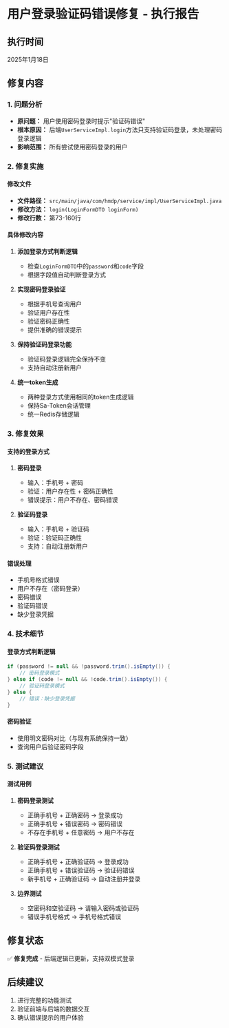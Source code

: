 # 用户登录验证码错误修复 - 执行报告

## 执行时间
2025年1月18日

## 修复内容

### 1. 问题分析
- **原问题：** 用户使用密码登录时提示"验证码错误"
- **根本原因：** 后端`UserServiceImpl.login`方法只支持验证码登录，未处理密码登录逻辑
- **影响范围：** 所有尝试使用密码登录的用户

### 2. 修复实施

#### 修改文件
- **文件路径：** `src/main/java/com/hmdp/service/impl/UserServiceImpl.java`
- **修改方法：** `login(LoginFormDTO loginForm)`
- **修改行数：** 第73-160行

#### 具体修改内容
1. **添加登录方式判断逻辑**
   - 检查`LoginFormDTO`中的`password`和`code`字段
   - 根据字段值自动判断登录方式

2. **实现密码登录验证**
   - 根据手机号查询用户
   - 验证用户存在性
   - 验证密码正确性
   - 提供准确的错误提示

3. **保持验证码登录功能**
   - 验证码登录逻辑完全保持不变
   - 支持自动注册新用户

4. **统一token生成**
   - 两种登录方式使用相同的token生成逻辑
   - 保持Sa-Token会话管理
   - 统一Redis存储逻辑

### 3. 修复效果

#### 支持的登录方式
1. **密码登录**
   - 输入：手机号 + 密码
   - 验证：用户存在性 + 密码正确性
   - 错误提示：用户不存在、密码错误

2. **验证码登录**
   - 输入：手机号 + 验证码
   - 验证：验证码正确性
   - 支持：自动注册新用户

#### 错误处理
- 手机号格式错误
- 用户不存在（密码登录）
- 密码错误
- 验证码错误
- 缺少登录凭据

### 4. 技术细节

#### 登录方式判断逻辑
```java
if (password != null && !password.trim().isEmpty()) {
    // 密码登录模式
} else if (code != null && !code.trim().isEmpty()) {
    // 验证码登录模式
} else {
    // 错误：缺少登录凭据
}
```

#### 密码验证
- 使用明文密码对比（与现有系统保持一致）
- 查询用户后验证密码字段

### 5. 测试建议

#### 测试用例
1. **密码登录测试**
   - 正确手机号 + 正确密码 → 登录成功
   - 正确手机号 + 错误密码 → 密码错误
   - 不存在手机号 + 任意密码 → 用户不存在

2. **验证码登录测试**
   - 正确手机号 + 正确验证码 → 登录成功
   - 正确手机号 + 错误验证码 → 验证码错误
   - 新手机号 + 正确验证码 → 自动注册并登录

3. **边界测试**
   - 空密码和空验证码 → 请输入密码或验证码
   - 错误手机号格式 → 手机号格式错误

## 修复状态
✅ **修复完成** - 后端逻辑已更新，支持双模式登录

## 后续建议
1. 进行完整的功能测试
2. 验证前端与后端的数据交互
3. 确认错误提示的用户体验